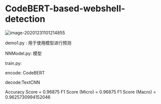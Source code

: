 # CodeBERT-based-webshell-detection
![image-20201231101214855](https://github.com/lyccol/CodeBERT-based-webshell-detection/blob/main/QQ%E6%88%AA%E5%9B%BE20201231102121.jpg)



demo1.py : 用于使用模型进行预测

NNModel.py: 模型

train.py:



encode: CodeBERT

decode:TextCNN



Accuracy Score = 0.96875
F1 Score (Micro) = 0.96875
F1 Score (Macro) = 0.9625730994152046
